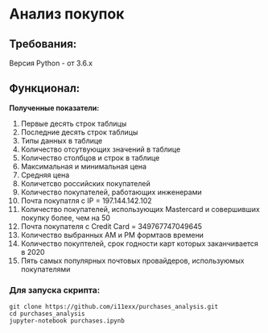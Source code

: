 # Анализ покупок

## Требования:
Версия Python - от 3.6.х

## Функционал:
**Полученные показатели:** 
1. Первые десять строк таблицы
2. Последние десять строк таблицы
3. Типы данных в таблице
4. Количество отсутвующих значений в таблице
5. Количество столбцов и строк в таблице
6. Максимальная и минимальная цена
7. Средняя цена
8. Количетсво российских покупателей
9. Количество покупателей, работающих инженерами
10. Почта покупатля с IP = 197.144.142.102
11. Количество покупателей, использующих Mastercard и совершивших покупку более, чем на 50
12. Почта покупателя с Credit Card = 349767747049645
13. Количество выбранных AM и PM формтаов времени
14. Количество покуптелей, срок годности карт которых заканчивается в 2020
15. Пять самых популярных почтовых провайдеров, используюмых покупателями

### Для запуcка скрипта:
```
git clone https://github.com/i11exx/purchases_analysis.git
cd purchases_analysis
jupyter-notebook purchases.ipynb
```


